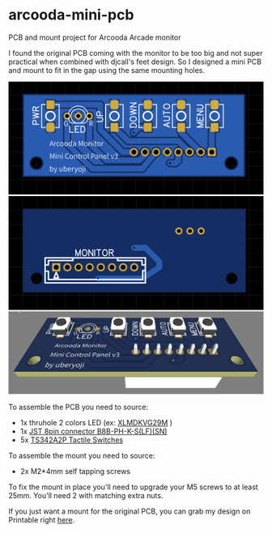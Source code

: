 # arcooda-mini-pcb
PCB and mount project for Arcooda Arcade monitor

I found the original PCB coming with the monitor to be too big and not super practical when combined with djcall's feet design. So I designed a mini PCB and mount to fit in the gap using the same mounting holes.

![Front](/img/front.png)
![Back](/img/back.png)
![3D](/img/3d.png)

To assemble the PCB you need to source:
- 1x thruhole 2 colors LED (ex: [XLMDKVG29M](https://www.digikey.ca/en/products/detail/sunled/XLMDKVG29M/13559525) )
- 1x [JST 8pin connector B8B-PH-K-S(LF)(SN)](https://www.digikey.ca/en/products/detail/jst-sales-america-inc./B8B-PH-K-S(LF)(SN)/926617)
- 5x [TS342A2P Tactile Switches](https://jlcpcb.com/partdetail/SHOUHAN-TS342A2P/C398055)

To assemble the mount you need to source:
- 2x M2*4mm self tapping screws

To fix the mount in place you'll need to upgrade your M5 screws to at least 25mm. You'll need 2 with matching extra nuts.

If you just want a mount for the original PCB, you can grab my design on Printable right [here](https://www.printables.com/model/341039-arcooda-pcb-side-panel-support).
